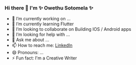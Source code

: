 ### Hi there 👋  I'm  ✨ Owethu Sotomela ✨


- 🔭 I’m currently working on ...
- 🌱 I’m currently learning Flutter
- 👯 I’m looking to collaborate on Building IOS / Android apps
- 🤔 I’m looking for help with ...
- 💬 Ask me about ...
- 📫 How to reach me: [LinkedIn](https://www.linkedin.com/in/owethu-sotomela-097940106/)
- 😄 Pronouns: ...
- ⚡ Fun fact: I'm a Creative Writer

